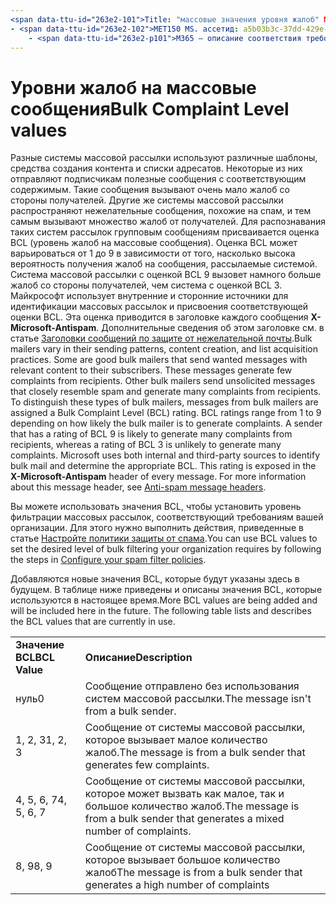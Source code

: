 ```yaml
---
<span data-ttu-id="263e2-101">Title: "массовые значения уровня жалоб" MS. author: кровлэй author: кккросс Manager: лаурави MS. Date: 3/5/2015 МС. аудитория: ИТ-специалистов MS. раздел: статья MS. Service: O365 – секкомп MS. Custom: TN2DMC локализатион_приорити: Normal Search. аппверид:</span><span class="sxs-lookup"><span data-stu-id="263e2-101">title: "Bulk Complaint Level values" ms.author: krowley author: kccross manager: laurawi ms.date: 3/5/2015 ms.audience: ITPro ms.topic: article ms.service: O365-seccomp ms.custom: TN2DMC localization_priority: Normal search.appverid:</span></span>
- <span data-ttu-id="263e2-102">MET150 MS. ассетид: a5b03b3c-37dd-429e-8e9b-2c1b25031794 MS. Collection:</span><span class="sxs-lookup"><span data-stu-id="263e2-102">MET150 ms.assetid: a5b03b3c-37dd-429e-8e9b-2c1b25031794   ms.collection:</span></span>
    - <span data-ttu-id="263e2-p101">M365 — описание соответствия требованиям безопасности: "массовые почтовые ящики отличаются в ходе отправки PA ттернс, создания контента и получения списка. Некоторые — это хорошие массовые почтовые сообщения, которые отправляют нужные сообщения на свои подписчики. Эти сообщения создают несколько жалоб от получателей. Другие массовые почтовые ящики отправляют нежелательные сообщения, которые похожи на спам и создают множество жалоб у получателей. Чтобы отличать эти типы массовых почтовых ящиков, сообщениям от массовых почтовых ящиков назначается оценка на уровне жалоб (BCL). Оценки BCL находятся в диапазоне от 1 до 9 в зависимости от того, как скорее всего массовая рассылка сообщений будет создавать жалобы. Отправитель, имеющий рейтинг BCL 9, скорее всего, будет создавать большое количество жалоб от получателей, а рейтинг BCL 3 вряд ли будет создавать большое количество жалоб. Майкрософт использует как внутренние, так и сторонние источники для идентификации массовой почты и определения соответствующей BCL. Эта оценка представлена в заголовке X-Microsoft-защиты от спама каждого сообщения. Дополнительные сведения об этом заголовке сообщения приведены в разделе заголовки сообщений по защите от нежелательной почты.</span><span class="sxs-lookup"><span data-stu-id="263e2-p101">M365-security-compliance description: "Bulk mailers vary in their sending pa tterns, content creation, and list acquisition practices. Some are good bulk mailers that send wanted messages with relevant content to their subscribers. These messages generate few complaints from recipients. Other bulk mailers send unsolicited messages that closely resemble spam and generate many complaints from recipients. To distinguish these types of bulk mailers, messages from bulk mailers are assigned a Bulk Complaint Level (BCL) rating. BCL ratings range from 1 to 9 depending on how likely the bulk mailer is to generate complaints. A sender that has a rating of BCL 9 is likely to generate many complaints from recipients, whereas a rating of BCL 3 is unlikely to generate many complaints. Microsoft uses both internal and third-party sources to identify bulk mail and determine the appropriate BCL. This rating is exposed in the X-Microsoft-Antispam header of every message. For more information about this message header, see Anti-spam message headers."</span></span>
---
```


# <a name="bulk-complaint-level-values"></a><span data-ttu-id="263e2-113">Уровни жалоб на массовые сообщения</span><span class="sxs-lookup"><span data-stu-id="263e2-113">Bulk Complaint Level values</span></span>

<span data-ttu-id="263e2-p102">Разные системы массовой рассылки используют различные шаблоны, средства создания контента и списки адресатов. Некоторые из них отправляют подписчикам полезные сообщения с соответствующим содержимым. Такие сообщения вызывают очень мало жалоб со стороны получателей. Другие же системы массовой рассылки распространяют нежелательные сообщения, похожие на спам, и тем самым вызывают множество жалоб от получателей. Для распознавания таких систем рассылок групповым сообщениям присваивается оценка BCL (уровень жалоб на массовые сообщения). Оценка BCL может варьироваться от 1 до 9 в зависимости от того, насколько высока вероятность получения жалоб на сообщения, рассылаемые системой. Система массовой рассылки с оценкой BCL 9 вызовет намного больше жалоб со стороны получателей, чем система с оценкой BCL 3. Майкрософт использует внутренние и сторонние источники для идентификации массовых рассылок и присвоения соответствующей оценки BCL. Эта оценка приводится в заголовке каждого сообщения **X-Microsoft-Antispam**. Дополнительные сведения об этом заголовке см. в статье [Заголовки сообщений по защите от нежелательной почты](anti-spam-message-headers.md).</span><span class="sxs-lookup"><span data-stu-id="263e2-p102">Bulk mailers vary in their sending patterns, content creation, and list acquisition practices. Some are good bulk mailers that send wanted messages with relevant content to their subscribers. These messages generate few complaints from recipients. Other bulk mailers send unsolicited messages that closely resemble spam and generate many complaints from recipients. To distinguish these types of bulk mailers, messages from bulk mailers are assigned a Bulk Complaint Level (BCL) rating. BCL ratings range from 1 to 9 depending on how likely the bulk mailer is to generate complaints. A sender that has a rating of BCL 9 is likely to generate many complaints from recipients, whereas a rating of BCL 3 is unlikely to generate many complaints. Microsoft uses both internal and third-party sources to identify bulk mail and determine the appropriate BCL. This rating is exposed in the **X-Microsoft-Antispam** header of every message. For more information about this message header, see [Anti-spam message headers](anti-spam-message-headers.md).</span></span> 
  
<span data-ttu-id="263e2-124">Вы можете использовать значения BCL, чтобы установить уровень фильтрации массовых рассылок, соответствующий требованиям вашей организации. Для этого нужно выполнить действия, приведенные в статье [Настройте политики защиты от спама](configure-your-spam-filter-policies.md).</span><span class="sxs-lookup"><span data-stu-id="263e2-124">You can use BCL values to set the desired level of bulk filtering your organization requires by following the steps in [Configure your spam filter policies](configure-your-spam-filter-policies.md).</span></span>
  
<span data-ttu-id="263e2-p103">Добавляются новые значения BCL, которые будут указаны здесь в будущем. В таблице ниже приведены и описаны значения BCL, которые используются в настоящее время.</span><span class="sxs-lookup"><span data-stu-id="263e2-p103">More BCL values are being added and will be included here in the future. The following table lists and describes the BCL values that are currently in use.</span></span>
  
|||
|:-----|:-----|
|<span data-ttu-id="263e2-127">**Значение BCL**</span><span class="sxs-lookup"><span data-stu-id="263e2-127">**BCL Value**</span></span> <br/> |<span data-ttu-id="263e2-128">**Описание**</span><span class="sxs-lookup"><span data-stu-id="263e2-128">**Description**</span></span> <br/> |
|<span data-ttu-id="263e2-129">нуль</span><span class="sxs-lookup"><span data-stu-id="263e2-129">0</span></span>  <br/> |<span data-ttu-id="263e2-130">Сообщение отправлено без использования систем массовой рассылки.</span><span class="sxs-lookup"><span data-stu-id="263e2-130">The message isn't from a bulk sender.</span></span>  <br/> |
|<span data-ttu-id="263e2-131">1, 2, 3</span><span class="sxs-lookup"><span data-stu-id="263e2-131">1, 2, 3</span></span>  <br/> |<span data-ttu-id="263e2-132">Сообщение от системы массовой рассылки, которое вызывает малое количество жалоб.</span><span class="sxs-lookup"><span data-stu-id="263e2-132">The message is from a bulk sender that generates few complaints.</span></span>  <br/> |
|<span data-ttu-id="263e2-133">4, 5, 6, 7</span><span class="sxs-lookup"><span data-stu-id="263e2-133">4, 5, 6, 7</span></span>  <br/> |<span data-ttu-id="263e2-134">Сообщение от системы массовой рассылки, которое может вызвать как малое, так и большое количество жалоб.</span><span class="sxs-lookup"><span data-stu-id="263e2-134">The message is from a bulk sender that generates a mixed number of complaints.</span></span>  <br/> |
|<span data-ttu-id="263e2-135">8, 9</span><span class="sxs-lookup"><span data-stu-id="263e2-135">8, 9</span></span>  <br/> |<span data-ttu-id="263e2-136">Сообщение от системы массовой рассылки, которое вызывает большое количество жалоб</span><span class="sxs-lookup"><span data-stu-id="263e2-136">The message is from a bulk sender that generates a high number of complaints</span></span>  <br/> |
   

